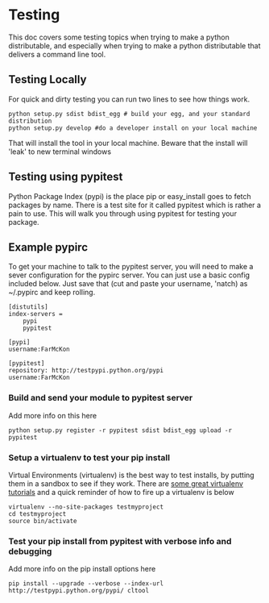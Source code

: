 # Testing
This doc covers some testing topics when trying to make a python distributable, and especially when trying to make a python distributable that delivers a command line tool.

## Testing Locally
For quick and dirty testing you can run two lines to see how things work.

    python setup.py sdist bdist_egg # build your egg, and your standard distribution
    python setup.py develop #do a developer install on your local machine 

That will install the tool in your local machine. Beware that the install will 'leak' to new terminal windows

## Testing using pypitest
Python Package Index (pypi) is the place pip or easy_install goes to fetch packages by name.   There is a test site for it called pypitest which is rather a pain to use.  This will walk you through using pypitest for testing your package.

## Example pypirc
To get your machine to talk to the pypitest server, you will need to make a sever configuration for the pypirc server.  You can just use a basic config included below.  Just save that (cut and paste your username, 'natch) as ~/.pypirc and keep rolling.
 
    [distutils]
    index-servers =
        pypi
        pypitest

    [pypi]
    username:FarMcKon

    [pypitest]
    repository: http://testpypi.python.org/pypi
    username:FarMcKon

### Build and send your module to pypitest server
Add more info on this here

    python setup.py register -r pypitest sdist bdist_egg upload -r pypitest

### Setup a virtualenv to test your pip install
Virtual Environments (virtualenv) is the best way to test installs, by putting them in a sandbox to see if they work. There are [some great virtualenv tutorials](http://iamzed.com/2009/05/07/a-primer-on-virtualenv/) and a quick reminder of how to fire up a virtualenv is below

    virtualenv --no-site-packages testmyproject
    cd testmyproject
    source bin/activate

### Test your pip install from pypitest with verbose info and debugging 
Add more info on the pip install options here

    pip install --upgrade --verbose --index-url http://testpypi.python.org/pypi/ cltool
